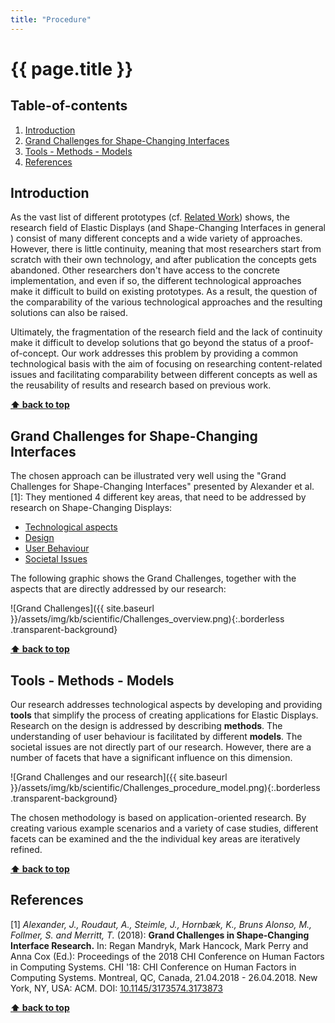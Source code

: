 ```yaml
---
title: "Procedure"
---
```


# {{ page.title }}

<!-- omit in toc -->
## Table-of-contents

1. [Introduction](#introduction)
2. [Grand Challenges for Shape-Changing Interfaces](#grand-challenges-for-shape-changing-interfaces)
3. [Tools - Methods - Models](#tools---methods---models)
4. [References](#references)

## Introduction

As the vast list of different prototypes (cf. [Related Work](related-work.md)) shows, the research field of Elastic Displays (and Shape-Changing Interfaces in general ) consist of many different concepts and a wide variety of approaches. However, there is little continuity, meaning that most researchers start from scratch with their own technology, and after publication the concepts gets abandoned. Other researchers don't have access to the concrete implementation, and even if so, the different technological approaches make it difficult to build on existing prototypes. As a result, the question of the comparability of the various technological approaches and the resulting solutions can also be raised.

Ultimately, the fragmentation of the research field and the lack of continuity make it difficult to develop solutions that go beyond the status of a proof-of-concept.
Our work addresses this problem by providing a common technological basis with the aim of focusing on researching content-related issues and facilitating comparability between different concepts as well as the reusability of results and research based on previous work.

**[⬆ back to top](#table-of-contents)**

## Grand Challenges for Shape-Changing Interfaces

The chosen approach can be illustrated very well using the "Grand Challenges for Shape-Changing Interfaces" presented by Alexander et al. [1]: They mentioned 4 different key areas, that need to be addressed by research on Shape-Changing Displays:

* [Technological aspects](challenges_technological.md)
* [Design](challenges_design.md)
* [User Behaviour](challenges_user-behaviour.md)
* [Societal Issues](challenges_societal.md)

The following graphic shows the Grand Challenges, together with the aspects that are directly addressed by our research:

![Grand Challenges]({{ site.baseurl }}/assets/img/kb/scientific/Challenges_overview.png){:.borderless .transparent-background}

**[⬆ back to top](#table-of-contents)**

## Tools - Methods - Models

Our research addresses technological aspects by developing and providing **tools** that simplify the process of creating applications for Elastic Displays. Research on the design is addressed by describing **methods**. The understanding of user behaviour is facilitated by different **models**. The societal issues are not directly part of our research. However, there are a number of facets that have a significant influence on this dimension.

![Grand Challenges and our research]({{ site.baseurl }}/assets/img/kb/scientific/Challenges_procedure_model.png){:.borderless .transparent-background}

The chosen methodology is based on application-oriented research. By creating various example scenarios and a variety of case studies, different facets can be examined and the the individual key areas are iteratively refined.

**[⬆ back to top](#table-of-contents)**

## References

[1] *Alexander, J., Roudaut, A., Steimle, J., Hornbæk, K., Bruns Alonso, M., Follmer, S. and Merritt, T.* (2018): **Grand Challenges in Shape-Changing Interface Research.** In: Regan Mandryk, Mark Hancock, Mark Perry and Anna Cox (Ed.): Proceedings of the 2018 CHI Conference on Human Factors in Computing Systems. CHI '18: CHI Conference on Human Factors in Computing Systems. Montreal, QC, Canada, 21.04.2018 - 26.04.2018. New York, NY, USA: ACM. DOI: [10.1145/3173574.3173873](https://doi.org/10.1145/3173574.3173873)

**[⬆ back to top](#table-of-contents)**
